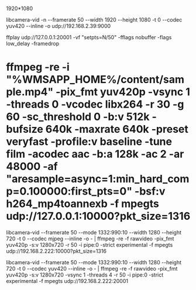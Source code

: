 1920*1080 

libcamera-vid -n --framerate 50 --width 1920 --height 1080 -t 0 --codec yuv420 --inline -o udp://192.168.2.39:9000

ffplay udp://127.0.0.1:20001 -vf "setpts=N/50" -fflags nobuffer -flags low_delay -framedrop


# ffmpeg -re -i "%WMSAPP_HOME%/content/sample.mp4" -pix_fmt yuv420p -vsync 1 -threads 0 -vcodec libx264 -r 30 -g 60 -sc_threshold 0 -b:v 512k -bufsize 640k -maxrate 640k -preset veryfast -profile:v baseline -tune film -acodec aac -b:a 128k -ac 2 -ar 48000 -af "aresample=async=1:min_hard_comp=0.100000:first_pts=0" -bsf:v h264_mp4toannexb -f mpegts udp://127.0.0.1:10000?pkt_size=1316


libcamera-vid --framerate 50 --mode 1332:990:10 --width 1280 --height 720 -t 0 --codec mjpeg --inline -o - | ffmpeg -re -f rawvideo -pix_fmt yuv420p -s:v 1280x720 -r 50 -i pipe:0 -strict experimental -f mpegts udp://192.168.2.222:10000?pkt_size=1316

libcamera-vid --framerate 50 --mode 1332:990:10 --width 1280 --height 720 -t 0 --codec yuv420 --inline -o - | ffmpeg -re -f rawvideo -pix_fmt yuv420p -s:v 1280x720 -vsync 1 -threads 4 -r 50 -i pipe:0 -strict experimental -f mpegts udp://192.168.2.222:20001